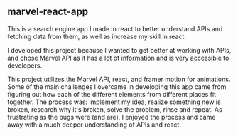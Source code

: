 ## marvel-react-app

This is a search engine app I made in react to better understand APIs and fetching data from them, as well as increase my skill in react.

I developed this project because I wanted to get better at working with APIs, and chose Marvel API as it has a lot of information and is very accessible to developers.

This project utilizes the Marvel API, react, and framer motion for animations. Some of the main challenges I overcame in developing this app came from figuring out how each of the different elements from different places fit together. The process was: implement my idea, realize something new is broken, research why it's broken, solve the problem, rinse and repeat. As frustrating as the bugs were (and are), I enjoyed the process and came away with a much deeper understanding of APIs and react.
